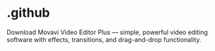 # .github
Download Movavi Video Editor Plus — simple, powerful video editing software with effects, transitions, and drag-and-drop functionality.
